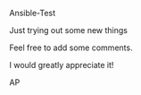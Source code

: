 Ansible-Test

Just trying out some new things

Feel free to add some comments.

I would greatly appreciate it!

AP
